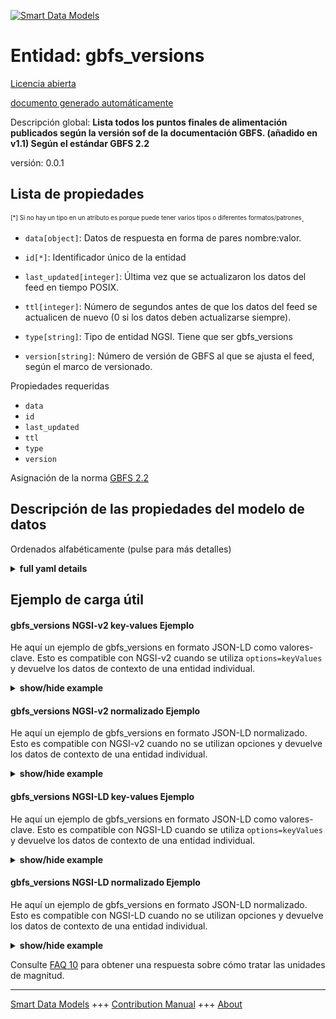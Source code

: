 <!-- 10-Header -->    
[![Smart Data Models](https://smartdatamodels.org/wp-content/uploads/2022/01/SmartDataModels_logo.png "Logo")](https://smartdatamodels.org)    
Entidad: gbfs_versions    
======================<!-- /10-Header -->    
<!-- 15-License -->    
[Licencia abierta](https://github.com/smart-data-models//dataModel.GBFS/blob/master/gbfs_versions/LICENSE.md)    
[documento generado automáticamente](https://docs.google.com/presentation/d/e/2PACX-1vTs-Ng5dIAwkg91oTTUdt8ua7woBXhPnwavZ0FxgR8BsAI_Ek3C5q97Nd94HS8KhP-r_quD4H0fgyt3/pub?start=false&loop=false&delayms=3000#slide=id.gb715ace035_0_60)    
<!-- /15-License -->    
<!-- 20-Description -->    
Descripción global: **Lista todos los puntos finales de alimentación publicados según la versión sof de la documentación GBFS. (añadido en v1.1) Según el estándar GBFS 2.2**    
versión: 0.0.1    
<!-- /20-Description -->    
<!-- 30-PropertiesList -->    
## Lista de propiedades    
<sup><sub>[*] Si no hay un tipo en un atributo es porque puede tener varios tipos o diferentes formatos/patrones</sub></sup>.    
- `data[object]`: Datos de respuesta en forma de pares nombre:valor.  	    
- `id[*]`: Identificador único de la entidad  - `last_updated[integer]`: Última vez que se actualizaron los datos del feed en tiempo POSIX.  - `ttl[integer]`: Número de segundos antes de que los datos del feed se actualicen de nuevo (0 si los datos deben actualizarse siempre).  - `type[string]`: Tipo de entidad NGSI. Tiene que ser gbfs_versions  - `version[string]`: Número de versión de GBFS al que se ajusta el feed, según el marco de versionado.  <!-- /30-PropertiesList -->    
<!-- 35-RequiredProperties -->    
Propiedades requeridas    
- `data`  - `id`  - `last_updated`  - `ttl`  - `type`  - `version`  <!-- /35-RequiredProperties -->    
<!-- 40-RequiredProperties -->    
Asignación de la norma [GBFS 2.2](https://github.com/NABSA/gbfs/blob/v2.2/gbfs.md)    
<!-- /40-RequiredProperties -->    
<!-- 50-DataModelHeader -->    
## Descripción de las propiedades del modelo de datos    
Ordenados alfabéticamente (pulse para más detalles)    
<!-- /50-DataModelHeader -->    
<!-- 60-ModelYaml -->    
<details><summary><strong>full yaml details</strong></summary>      
```yaml    
gbfs_versions:      
  description: Lists all feed endpoints published according to version sof the GBFS documentation. (added in v1.1) According to the Standard GBFS 2.2      
  properties:      
    data:      
      additionalProperties: false      
      description: 'Response data in the form of name:value pairs.'      
      properties:      
        versions:      
          description: 'Contains one object, as defined below, for each of the available versions of a feed. The array must be sorted by increasing MAJOR and MINOR version number.'      
          items:      
            properties:      
              url:      
                description: URL of the corresponding gbfs.json endpoint      
                format: uri      
                type: string      
              version:      
                description: The semantic version of the feed in the form X.Y      
                enum:      
                  - 1.1-RC      
                  - 1.1      
                  - 2.0-RC      
                  - 2.0      
                  - 2.1-RC      
                  - 2.1-RC2      
                  - 2.1      
                  - 2.2      
                  - 3.0-RC      
                  - 3.0      
                type: string      
            required:      
              - version      
              - url      
            type: object      
          type: array      
      required:      
        - versions      
      type: object      
      x-ngsi:      
        type: Property      
    id:      
      anyOf:      
        - description: Identifier format of any NGSI entity      
          maxLength: 256      
          minLength: 1      
          pattern: ^[\w\-\.\{\}\$\+\*\[\]`|~^@!,:\\]+$      
          type: string      
          x-ngsi:      
            type: Property      
        - description: Identifier format of any NGSI entity      
          format: uri      
          type: string      
          x-ngsi:      
            type: Property      
      description: Unique identifier of the entity      
      x-ngsi:      
        type: Property      
    last_updated:      
      description: Last time the data in the feed was updated in POSIX time.      
      minimum: 1450155600      
      type: integer      
      x-ngsi:      
        type: Property      
    ttl:      
      description: Number of seconds before the data in the feed will be updated again (0 if the data should always be refreshed).      
      minimum: 0      
      type: integer      
      x-ngsi:      
        type: Property      
    type:      
      description: NGSI entity type. It has to be gbfs_versions      
      enum:      
        - gbfs_versions      
      type: string      
      x-ngsi:      
        type: Property      
    version:      
      description: 'GBFS version number to which the feed conforms, according to the versioning framework.'      
      enum:      
        - 1.1-RC      
        - 1.1      
        - 2.0-RC      
        - 2.0      
        - 2.1-RC      
        - 2.1      
        - 2.2      
        - 3.0-RC      
        - 3.0      
      type: string      
      x-ngsi:      
        type: Property      
  required:      
    - data      
    - id      
    - last_updated      
    - ttl      
    - type      
    - version      
  type: object      
  x-derived-from: https://github.com/NABSA/gbfs/blob/v2.2/gbfs.md      
  x-disclaimer: 'Redistribution and use in source and binary forms, with or without modification, are permitted  provided that the license conditions are met. Copyleft (c) 2022 Contributors to Smart Data Models Program'      
  x-license-url: https://github.com/smart-data-models/dataModel.GBFS/blob/master/gbfs_versions/LICENSE.md      
  x-model-schema: https://smart-data-models.github.io/dataModel.GBFS/gbfs_versions/schema.json      
  x-model-tags: GBFS      
  x-version: 0.0.1      
```    
</details>      
<!-- /60-ModelYaml -->    
<!-- 70-MiddleNotes -->    
<!-- /70-MiddleNotes -->    
<!-- 80-Examples -->    
## Ejemplo de carga útil    
#### gbfs_versions NGSI-v2 key-values Ejemplo    
He aquí un ejemplo de gbfs_versions en formato JSON-LD como valores-clave. Esto es compatible con NGSI-v2 cuando se utiliza `options=keyValues` y devuelve los datos de contexto de una entidad individual.    
<details><summary><strong>show/hide example</strong></summary>      
```json  
{  
  "id": "urn:ngsi-ld:gbfs_versions:id:BZXQ:05985472",  
  "type": "gbfs_versions",  
  "last_updated": 1450156427,  
  "ttl": 576,  
  "version": "2.0",  
  "data": {  
    "versions": [  
      {  
        "version": "3.0-RC",  
        "url": "urn:ngsi-ld:gbfs_versions:url:OOKT:50451777"  
      },  
      {  
        "version": "1.1-RC",  
        "url": "urn:ngsi-ld:gbfs_versions:url:ZPWS:72960398"  
      }  
    ]  
  }  
}  
```  
</details>    
#### gbfs_versions NGSI-v2 normalizado Ejemplo    
He aquí un ejemplo de gbfs_versions en formato JSON-LD normalizado. Esto es compatible con NGSI-v2 cuando no se utilizan opciones y devuelve los datos de contexto de una entidad individual.    
<details><summary><strong>show/hide example</strong></summary>      
```json  
{  
  "id": "urn:ngsi-ld:gbfs_versions:id:BZXQ:05985472",  
  "type": "gbfs_versions",  
  "last_updated": {  
    "type": "Number",  
    "value": 1450156427  
  },  
  "ttl": {  
    "type": "Number",  
    "value": 576  
  },  
  "version": {  
    "type": "Text",  
    "value": "2.0"  
  },  
  "data": {  
    "type": "StructuredValue",  
    "value": {  
      "versions": [  
        {  
          "version": "3.0-RC",  
          "url": "urn:ngsi-ld:gbfs_versions:url:OOKT:50451777"  
        },  
        {  
          "version": "1.1-RC",  
          "url": "urn:ngsi-ld:gbfs_versions:url:ZPWS:72960398"  
        }  
      ]  
    }  
  }  
}  
```  
</details>    
#### gbfs_versions NGSI-LD key-values Ejemplo    
He aquí un ejemplo de gbfs_versions en formato JSON-LD como valores-clave. Esto es compatible con NGSI-LD cuando se utiliza `options=keyValues` y devuelve los datos de contexto de una entidad individual.    
<details><summary><strong>show/hide example</strong></summary>      
```json  
{  
  "id": "urn:ngsi-ld:gbfs_versions:id:BZXQ:05985472",  
  "type": "gbfs_versions",  
  "last_updated": 1450156427,  
  "ttl": 576,  
  "version": "2.0",  
  "data": {  
    "versions": [  
      {  
        "version": "3.0-RC",  
        "url": "urn:ngsi-ld:gbfs_versions:url:OOKT:50451777"  
      },  
      {  
        "version": "1.1-RC",  
        "url": "urn:ngsi-ld:gbfs_versions:url:ZPWS:72960398"  
      }  
    ]  
  },  
  "@context": [  
    "https://smartdatamodels.org/context.jsonld",  
    "https://raw.githubusercontent.com/smart-data-models/dataModel.GBFS/master/context.jsonld"  
  ]  
}  
```  
</details>    
#### gbfs_versions NGSI-LD normalizado Ejemplo    
He aquí un ejemplo de gbfs_versions en formato JSON-LD normalizado. Esto es compatible con NGSI-LD cuando no se utilizan opciones y devuelve los datos de contexto de una entidad individual.    
<details><summary><strong>show/hide example</strong></summary>      
```json  
{  
    "id": "urn:ngsi-ld:gbfs_versions:id:BZXQ:05985472",  
    "type": "gbfs_versions",  
    "last_updated": {  
        "type": "Property",  
        "value": 1450156427  
    },  
    "ttl": {  
        "type": "Property",  
        "value": 576  
    },  
    "version": {  
        "type": "Property",  
        "value": "2.0"  
    },  
    "data": {  
        "type": "Property",  
        "value": {  
            "versions": [  
                {  
                    "version": "3.0-RC",  
                    "url": "urn:ngsi-ld:gbfs_versions:url:OOKT:50451777"  
                },  
                {  
                    "version": "1.1-RC",  
                    "url": "urn:ngsi-ld:gbfs_versions:url:ZPWS:72960398"  
                }  
            ]  
        }  
    },  
    "@context": [  
        "https://smartdatamodels.org/context.jsonld",  
        "https://raw.githubusercontent.com/smart-data-models/dataModel.GBFS/master/context.jsonld"  
    ]  
}  
```  
</details><!-- /80-Examples -->    
<!-- 90-FooterNotes -->    
<!-- /90-FooterNotes -->    
<!-- 95-Units -->    
Consulte [FAQ 10](https://smartdatamodels.org/index.php/faqs/) para obtener una respuesta sobre cómo tratar las unidades de magnitud.    
<!-- /95-Units -->    
<!-- 97-LastFooter -->    
---    
[Smart Data Models](https://smartdatamodels.org) +++ [Contribution Manual](https://bit.ly/contribution_manual) +++ [About](https://bit.ly/Introduction_SDM)<!-- /97-LastFooter -->    
